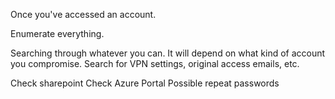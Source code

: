 
Once you've accessed an account.

Enumerate everything.

Searching through whatever you can.  It will depend on what kind of account you compromise.  Search for VPN settings, original access emails, etc.

Check sharepoint
Check Azure Portal
Possible repeat passwords